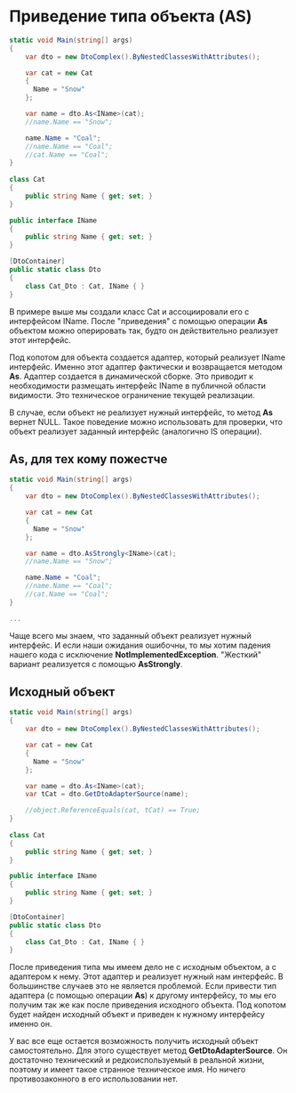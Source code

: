 # Приведение типа объекта (AS)

```csharp
static void Main(string[] args)
{
	var dto = new DtoComplex().ByNestedClassesWithAttributes();

	var cat = new Cat
	{
	  Name = "Snow"
	};

	var name = dto.As<IName>(cat);
	//name.Name == "Snow";

	name.Name = "Coal";
	//name.Name == "Coal";
	//cat.Name == "Coal";
}
    
class Cat
{
	public string Name { get; set; }
}

public interface IName
{
	public string Name { get; set; }
}

[DtoContainer]
public static class Dto
{
	class Cat_Dto : Cat, IName { }
}
```

В примере выше мы создали класс Cat и ассоциировали его с интерфейсом IName. После "приведения" с помощью операции **As** объектом можно оперировать так, будто он действительно реализует этот интерфейс.

Под копотом для объекта создается адаптер, который реализует IName интерфейс. Именно этот адаптер фактически и возвращается методом **As**. Адаптер создается в динамической сборке. Это приводит к необходимости размещать интерфейс IName в публичной области видимости. Это техническое ограничение текущей реализации.

В случае, если объект не реализует нужный интерфейс, то метод **As** вернет NULL. Такое поведение можно использовать для проверки, что объект реализует заданный интерфейс (аналогично IS операции).

## As, для тех кому пожестче

```csharp
static void Main(string[] args)
{
	var dto = new DtoComplex().ByNestedClassesWithAttributes();

	var cat = new Cat
	{
	  Name = "Snow"
	};

	var name = dto.AsStrongly<IName>(cat);
	//name.Name == "Snow";

	name.Name = "Coal";
	//name.Name == "Coal";
	//cat.Name == "Coal";
}

...
```

Чаще всего мы знаем, что заданный объект реализует нужный интерфейс. И если наши ожидания ошибочны, то мы хотим падения нашего кода с исключение **NotImplementedException**. "Жесткий" вариант реализуется с помощью **AsStrongly**.

## Исходный объект

```csharp
static void Main(string[] args)
{
	var dto = new DtoComplex().ByNestedClassesWithAttributes();

	var cat = new Cat
	{
	  Name = "Snow"
	};

	var name = dto.As<IName>(cat);
	var tCat = dto.GetDtoAdapterSource(name);

	//object.ReferenceEquals(cat, tCat) == True;
}
    
class Cat
{
	public string Name { get; set; }
}

public interface IName
{
	public string Name { get; set; }
}

[DtoContainer]
public static class Dto
{
	class Cat_Dto : Cat, IName { }
}
```

После приведения типа мы имеем дело не с исходным объектом, а с адаптером к нему. Этот адаптер и реализует нужный нам интерфейс. В большинстве случаев это не является проблемой. Если привести тип адаптера (с помощью операции **As**) к другому интерфейсу, то мы его получим так же как после приведения исходного объекта. Под копотом будет найден исходный объект и приведен к нужному интерфейсу именно он.

У вас все еще остается возможность получить исходный объект самостоятельно. Для этого существует метод **GetDtoAdapterSource**. Он достаточно технический и редкоиспользуемый в реальной жизни, поэтому и имеет такое странное техническое имя. Но ничего противозаконного в его использовании нет.
